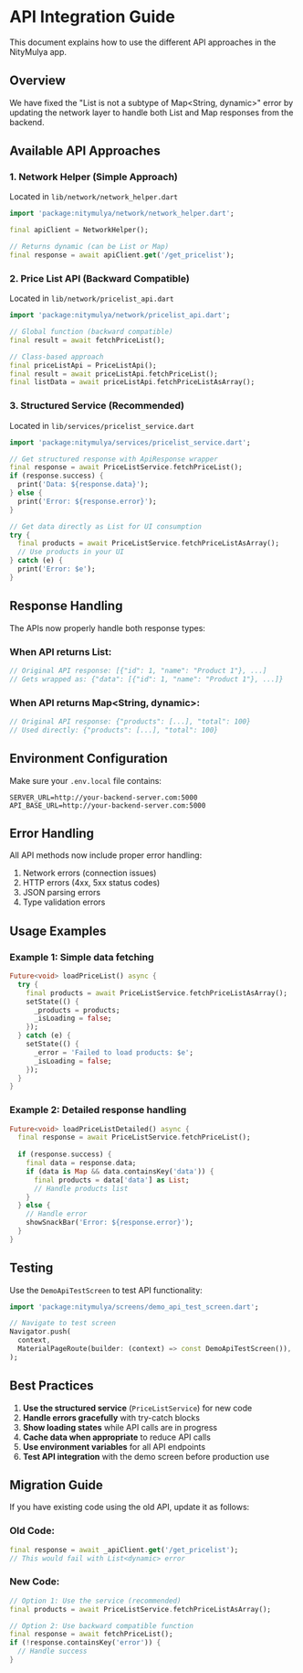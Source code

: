 # API Integration Guide

This document explains how to use the different API approaches in the NityMulya app.

## Overview

We have fixed the "List<dynamic> is not a subtype of Map<String, dynamic>" error by updating the network layer to handle both List and Map responses from the backend.

## Available API Approaches

### 1. Network Helper (Simple Approach)
Located in `lib/network/network_helper.dart`

```dart
import 'package:nitymulya/network/network_helper.dart';

final apiClient = NetworkHelper();

// Returns dynamic (can be List or Map)
final response = await apiClient.get('/get_pricelist');
```

### 2. Price List API (Backward Compatible)
Located in `lib/network/pricelist_api.dart`

```dart
import 'package:nitymulya/network/pricelist_api.dart';

// Global function (backward compatible)
final result = await fetchPriceList();

// Class-based approach
final priceListApi = PriceListApi();
final result = await priceListApi.fetchPriceList();
final listData = await priceListApi.fetchPriceListAsArray();
```

### 3. Structured Service (Recommended)
Located in `lib/services/pricelist_service.dart`

```dart
import 'package:nitymulya/services/pricelist_service.dart';

// Get structured response with ApiResponse wrapper
final response = await PriceListService.fetchPriceList();
if (response.success) {
  print('Data: ${response.data}');
} else {
  print('Error: ${response.error}');
}

// Get data directly as List for UI consumption
try {
  final products = await PriceListService.fetchPriceListAsArray();
  // Use products in your UI
} catch (e) {
  print('Error: $e');
}
```

## Response Handling

The APIs now properly handle both response types:

### When API returns List<dynamic>:
```dart
// Original API response: [{"id": 1, "name": "Product 1"}, ...]
// Gets wrapped as: {"data": [{"id": 1, "name": "Product 1"}, ...]}
```

### When API returns Map<String, dynamic>:
```dart
// Original API response: {"products": [...], "total": 100}
// Used directly: {"products": [...], "total": 100}
```

## Environment Configuration

Make sure your `.env.local` file contains:
```
SERVER_URL=http://your-backend-server.com:5000
API_BASE_URL=http://your-backend-server.com:5000
```

## Error Handling

All API methods now include proper error handling:

1. Network errors (connection issues)
2. HTTP errors (4xx, 5xx status codes)
3. JSON parsing errors
4. Type validation errors

## Usage Examples

### Example 1: Simple data fetching
```dart
Future<void> loadPriceList() async {
  try {
    final products = await PriceListService.fetchPriceListAsArray();
    setState(() {
      _products = products;
      _isLoading = false;
    });
  } catch (e) {
    setState(() {
      _error = 'Failed to load products: $e';
      _isLoading = false;
    });
  }
}
```

### Example 2: Detailed response handling
```dart
Future<void> loadPriceListDetailed() async {
  final response = await PriceListService.fetchPriceList();
  
  if (response.success) {
    final data = response.data;
    if (data is Map && data.containsKey('data')) {
      final products = data['data'] as List;
      // Handle products list
    }
  } else {
    // Handle error
    showSnackBar('Error: ${response.error}');
  }
}
```

## Testing

Use the `DemoApiTestScreen` to test API functionality:

```dart
import 'package:nitymulya/screens/demo_api_test_screen.dart';

// Navigate to test screen
Navigator.push(
  context,
  MaterialPageRoute(builder: (context) => const DemoApiTestScreen()),
);
```

## Best Practices

1. **Use the structured service** (`PriceListService`) for new code
2. **Handle errors gracefully** with try-catch blocks  
3. **Show loading states** while API calls are in progress
4. **Cache data when appropriate** to reduce API calls
5. **Use environment variables** for all API endpoints
6. **Test API integration** with the demo screen before production use

## Migration Guide

If you have existing code using the old API, update it as follows:

### Old Code:
```dart
final response = await _apiClient.get('/get_pricelist');
// This would fail with List<dynamic> error
```

### New Code:
```dart
// Option 1: Use the service (recommended)
final products = await PriceListService.fetchPriceListAsArray();

// Option 2: Use backward compatible function
final response = await fetchPriceList();
if (!response.containsKey('error')) {
  // Handle success
}
```
